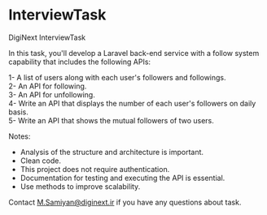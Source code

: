 # InterviewTask
DigiNext InterviewTask

In this task, you'll develop a Laravel back-end service with a follow system capability that includes the following APIs:

1- A list of users along with each user's followers and followings.
<br>
2- An API for following.
<br>
3- An API for unfollowing.
<br>
4- Write an API that displays the number of each user's followers on daily basis.
<br>
5- Write an API that shows the mutual followers of two users.

Notes:
- Analysis of the structure and architecture is important.
- Clean code.
- This project does not require authentication.
- Documentation for testing and executing the API is essential.
- Use methods to improve scalability.


Contact M.Samiyan@diginext.ir if you have any questions about task.
